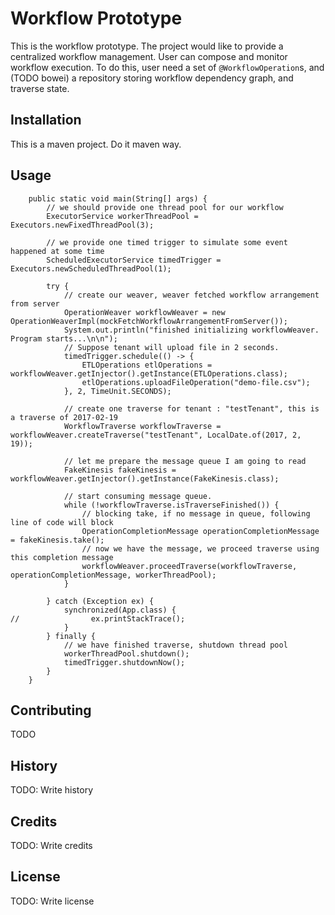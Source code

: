 # Workflow Prototype

This is the workflow prototype. The project would like to provide a centralized workflow management. 
User can compose and monitor workflow execution. To do this, user need a set of `@WorkflowOperation`s,
and (TODO bowei) a repository storing workflow dependency graph, and traverse state.

## Installation

This is a maven project. Do it maven way.

## Usage

```
    public static void main(String[] args) {
        // we should provide one thread pool for our workflow
        ExecutorService workerThreadPool = Executors.newFixedThreadPool(3);

        // we provide one timed trigger to simulate some event happened at some time
        ScheduledExecutorService timedTrigger = Executors.newScheduledThreadPool(1);

        try {
            // create our weaver, weaver fetched workflow arrangement from server
            OperationWeaver workflowWeaver = new OperationWeaverImpl(mockFetchWorkflowArrangementFromServer());
            System.out.println("finished initializing workflowWeaver. Program starts...\n\n");
            // Suppose tenant will upload file in 2 seconds.
            timedTrigger.schedule(() -> {
                ETLOperations etlOperations = workflowWeaver.getInjector().getInstance(ETLOperations.class);
                etlOperations.uploadFileOperation("demo-file.csv");
            }, 2, TimeUnit.SECONDS);

            // create one traverse for tenant : "testTenant", this is a traverse of 2017-02-19
            WorkflowTraverse workflowTraverse = workflowWeaver.createTraverse("testTenant", LocalDate.of(2017, 2, 19));

            // let me prepare the message queue I am going to read
            FakeKinesis fakeKinesis = workflowWeaver.getInjector().getInstance(FakeKinesis.class);

            // start consuming message queue.
            while (!workflowTraverse.isTraverseFinished()) {
                // blocking take, if no message in queue, following line of code will block
                OperationCompletionMessage operationCompletionMessage = fakeKinesis.take();
                // now we have the message, we proceed traverse using this completion message
                workflowWeaver.proceedTraverse(workflowTraverse, operationCompletionMessage, workerThreadPool);
            }

        } catch (Exception ex) {
            synchronized(App.class) {
//                ex.printStackTrace();
            }
        } finally {
            // we have finished traverse, shutdown thread pool
            workerThreadPool.shutdown();
            timedTrigger.shutdownNow();
        }
    }

```

## Contributing

TODO

## History

TODO: Write history

## Credits

TODO: Write credits

## License

TODO: Write license